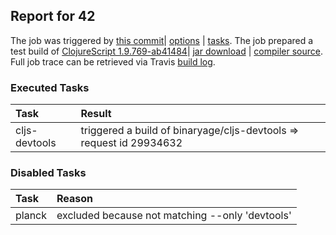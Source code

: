 ## Report for 42

The job was triggered by [this commit](https://github.com/cljs-oss/canary/commit/03aeab613adf73ab751faa8827775914cc79540c)| [options](options.edn) | [tasks](tasks.edn).
The job prepared a test build of [ClojureScript 1.9.769-ab41484](https://github.com/cljs-oss/canary/releases/tag/r1.9.769-ab41484)| [jar download](https://github.com/cljs-oss/canary/releases/download/r1.9.769-ab41484/clojurescript-1.9.769-ab41484.jar) | [compiler source](https://github.com/darwin/clojurescript/commit/ab41484e331b9b56f86da0bfe9044df52305e4f8).
Full job trace can be retrieved via Travis [build log](https://travis-ci.org/cljs-oss/canary/builds/253974493).

### Executed Tasks
| Task | Result |
| :--- | :--- |
| cljs-devtools | triggered a build of binaryage/cljs-devtools => request id 29934632 |

### Disabled Tasks
| Task | Reason |
| :--- | :--- |
| planck | excluded because not matching --only 'devtools' |